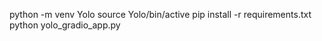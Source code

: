 python -m venv Yolo
source Yolo/bin/active
pip install -r requirements.txt
python yolo_gradio_app.py
